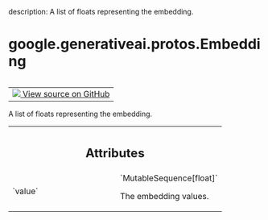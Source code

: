 description: A list of floats representing the embedding.

<div itemscope itemtype="http://developers.google.com/ReferenceObject">
<meta itemprop="name" content="google.generativeai.protos.Embedding" />
<meta itemprop="path" content="Stable" />
</div>

# google.generativeai.protos.Embedding

<!-- Insert buttons and diff -->

<table class="tfo-notebook-buttons tfo-api nocontent" align="left">
<td>
  <a target="_blank" href="https://github.com/googleapis/google-cloud-python/tree/main/packages/google-ai-generativelanguage/google/ai/generativelanguage_v1beta/types/text_service.py#L377-L388">
    <img src="https://www.tensorflow.org/images/GitHub-Mark-32px.png" />
    View source on GitHub
  </a>
</td>
</table>



A list of floats representing the embedding.

<!-- Placeholder for "Used in" -->




<!-- Tabular view -->
 <table class="responsive fixed orange">
<colgroup><col width="214px"><col></colgroup>
<tr><th colspan="2"><h2 class="add-link">Attributes</h2></th></tr>

<tr>
<td>
`value`<a id="value"></a>
</td>
<td>
`MutableSequence[float]`

The embedding values.
</td>
</tr>
</table>



